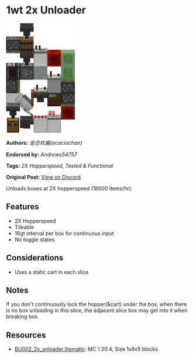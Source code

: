 # 1wt 2x Unloader
<img alt="area_render_59_.png" src="images/area_render_59_.png?raw=1" height="300px">

**Authors:** *金合欢酱(acaciachan)*

**Endorsed by:** *Andrews54757*

**Tags:** *2X Hopperspeed, Tested & Functional*

**Original Post:** [View on Discord](https://discord.com/channels/1375556143186837695/1388177873306648607)

Unloads boxes at 2X hopperspeed (18000 items/hr).

## Features
- 2X Hopperspeed
- Tileable
- 16gt interval per box for continuous input
- No toggle states

## Considerations
- Uses a static cart in each slice

## Notes
If you don't continuously lock the hopper(&cart) under the box, when there is no box unloading in this slice, the adjacent slice box may get into it when breaking box.

## Resources
- [BU002_2x_unloader.litematic](attachments/BU002_2x_unloader.litematic): MC 1.20.4, Size 1x8x5 blocks
